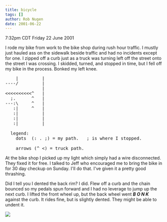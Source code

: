 ```yaml
---
title: bicycle
tags: []
author: Rob Nugen
date: 2001-06-22
---
```


<title></title>
<p class=date>7:32pm CDT Friday 22 June 2001</p>

<p>I rode my bike from work to the bike shop during rush hour
traffic.  I mustly just hauled ass on the sidewalk beside traffic and
had no incidents except for one.  I zipped off a curb just as a truck
was turning left off the street onto the street I was crossing.  I
skidded, turned, and stopped in time, but I fell off my bike in the
process.  Bonked my left knee.</p>

<pre>
    |         |
----/         |
              |
<<<<<<<<<<^   |
  ;.      ^   |
---:\     ^   |
   :|     ^   |
   :|         |
   :|         |
   :|         |

  legend:
    dots  (: . ;) = my path.   ; is where I stopped.

    arrows (^ <) = truck path.
</pre>

<p>At the bike shop I picked up my light which simply had a wire
disconnected.  They fixed it for free.  I talked to Jeff who
encouraged me to bring the bike in for 30 day checkup on Sunday.  I'll
do that.  I've given it a pretty good thrashing.</p>

<p>Did I tell you I dented the back rim?  I did.  Flew off a curb and
the chain bounced so my pedals spun forward and I had no leverage to
jump up the next curb.  I lifted the front wheel up, but the back
wheel went <b><em>B O N K</em></b> against the curb.  It rides fine,
but is slightly dented.  They might be able to undent it.</p>

<p><img src='/images/rob/wL-ROB.gif'/></p>


